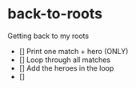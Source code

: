 # back-to-roots
Getting back to my roots


- [] Print one match + hero (ONLY)
- [] Loop through all matches
- [] Add the heroes in the loop
- [] 